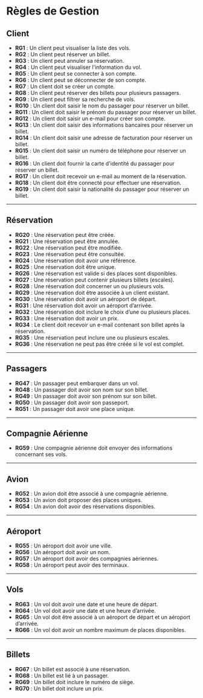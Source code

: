 # Règles de Gestion

## Client

- **RG1** : Un client peut visualiser la liste des vols.
- **RG2** : Un client peut réserver un billet.
- **RG3** : Un client peut annuler sa réservation.
- **RG4** : Un client peut visualiser l'information du vol.
- **RG5** : Un client peut se connecter à son compte.
- **RG6** : Un client peut se déconnecter de son compte.
- **RG7** : Un client doit se créer un compte.
- **RG8** : Un client peut réserver des billets pour plusieurs passagers.
- **RG9** : Un client peut filtrer sa recherche de vols.
- **RG10** : Un client doit saisir le nom du passager pour réserver un billet.
- **RG11** : Un client doit saisir le prénom du passager pour réserver un billet.
- **RG12** : Un client doit saisir un e-mail pour créer son compte.
- **RG13** : Un client doit saisir des informations bancaires pour réserver un billet.
- **RG14** : Un client doit saisir une adresse de facturation pour réserver un billet.
- **RG15** : Un client doit saisir un numéro de téléphone pour réserver un billet.
- **RG16** : Un client doit fournir la carte d'identité du passager pour réserver un billet.
- **RG17** : Un client doit recevoir un e-mail au moment de la réservation.
- **RG18** : Un client doit être connecté pour effectuer une réservation.
- **RG19** : Un client doit saisir la nationalité du passager pour réserver un billet.

---

## Réservation

- **RG20** : Une réservation peut être créée.
- **RG21** : Une réservation peut être annulée.
- **RG22** : Une réservation peut être modifiée.
- **RG23** : Une réservation peut être consultée.
- **RG24** : Une réservation doit avoir une référence.
- **RG25** : Une réservation doit être unique.
- **RG26** : Une réservation est valide si des places sont disponibles.
- **RG27** : Une réservation peut contenir plusieurs billets (escales).
- **RG28** : Une réservation doit concerner un ou plusieurs vols.
- **RG29** : Une réservation doit être associée à un client existant.
- **RG30** : Une réservation doit avoir un aéroport de départ.
- **RG31** : Une réservation doit avoir un aéroport d’arrivée.
- **RG32** : Une réservation doit inclure le choix d’une ou plusieurs places.
- **RG33** : Une réservation doit avoir un prix.
- **RG34** : Le client doit recevoir un e-mail contenant son billet après la réservation.
- **RG35** : Une réservation peut inclure une ou plusieurs escales.
- **RG36** : Une réservation ne peut pas être créée si le vol est complet.

---

## Passagers

- **RG47** : Un passager peut embarquer dans un vol.
- **RG48** : Un passager doit avoir son nom sur son billet.
- **RG49** : Un passager doit avoir son prénom sur son billet.
- **RG50** : Un passager doit avoir son passeport.
- **RG51** : Un passager doit avoir une place unique.

---

## Compagnie Aérienne

- **RG59** : Une compagnie aérienne doit envoyer des informations concernant ses vols.

---

## Avion

- **RG52** : Un avion doit être associé à une compagnie aérienne.
- **RG53** : Un avion doit proposer des places uniques.
- **RG54** : Un avion doit avoir des réservations disponibles.

---

## Aéroport

- **RG55** : Un aéroport doit avoir une ville.
- **RG56** : Un aéroport doit avoir un nom.
- **RG57** : Un aéroport doit avoir des compagnies aériennes.
- **RG58** : Un aéroport peut avoir des terminaux.

---

## Vols

- **RG63** : Un vol doit avoir une date et une heure de départ.
- **RG64** : Un vol doit avoir une date et une heure d’arrivée.
- **RG65** : Un vol doit être associé à un aéroport de départ et un aéroport d’arrivée.
- **RG66** : Un vol doit avoir un nombre maximum de places disponibles.

---

## Billets

- **RG67** : Un billet est associé à une réservation.
- **RG68** : Un billet est lié à un passager.
- **RG69** : Un billet doit inclure le numéro de siège.
- **RG70** : Un billet doit inclure un prix.
